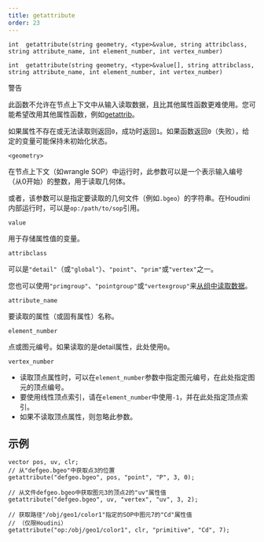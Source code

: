 ```yaml
---
title: getattribute
order: 23
---
```

`int  getattribute(string geometry, <type>&value, string attribclass, string attribute_name, int element_number, int vertex_number)`

`int  getattribute(string geometry, <type>&value[], string attribclass, string attribute_name, int element_number, int vertex_number)`

警告

此函数不允许在节点上下文中从输入读取数据，且比其他属性函数更难使用。您可能希望改用其他属性函数，例如[getattrib](getattrib.html "从几何体中读取属性值，并进行有效性检查")。

如果属性不存在或无法读取则返回`0`，成功时返回`1`。如果函数返回`0`（失败），给定的变量可能保持未初始化状态。

`<geometry>`

在节点上下文（如wrangle SOP）中运行时，此参数可以是一个表示输入编号（从0开始）的整数，用于读取几何体。

或者，该参数可以是指定要读取的几何文件（例如`.bgeo`）的字符串。在Houdini内部运行时，可以是`op:/path/to/sop`引用。

`value`

用于存储属性值的变量。

`attribclass`

可以是`"detail"`（或`"global"`）、`"point"`、`"prim"`或`"vertex"`之一。

您也可以使用`"primgroup"`、`"pointgroup"`或`"vertexgroup"`来[从组中读取数据](../groups.html "您可以在VEX中将图元/点/顶点组的内容当作属性来读取")。

`attribute_name`

要读取的属性（或固有属性）名称。

`element_number`

点或图元编号。如果读取的是detail属性，此处使用`0`。

`vertex_number`

- 读取顶点属性时，可以在`element_number`参数中指定图元编号，在此处指定图元的顶点编号。
- 要使用线性顶点索引，请在`element_number`中使用`-1`，并在此处指定顶点索引。
- 如果不读取顶点属性，则忽略此参数。

## 示例

```vex
vector pos, uv, clr;
// 从"defgeo.bgeo"中获取点3的位置
getattribute("defgeo.bgeo", pos, "point", "P", 3, 0);

// 从文件defgeo.bgeo中获取图元3的顶点2的"uv"属性值
getattribute("defgeo.bgeo", uv, "vertex", "uv", 3, 2);

// 获取路径"/obj/geo1/color1"指定的SOP中图元7的"Cd"属性值
// （仅限Houdini）
getattribute("op:/obj/geo1/color1", clr, "primitive", "Cd", 7);

```
